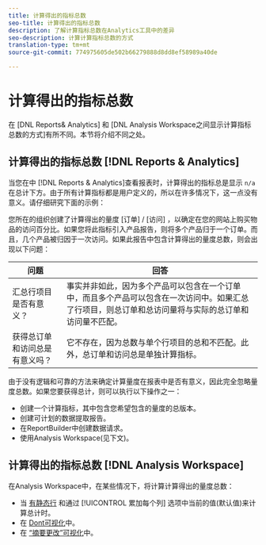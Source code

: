 ```yaml
---
title: 计算得出的指标总数
seo-title: 计算得出的指标总数
description: 了解计算指标总数在Analytics工具中的差异
seo-description: 计算计算指标总数的方式
translation-type: tm+mt
source-git-commit: 774975605de502b66279888d8dd8ef58989a40de

---
```



# 计算得出的指标总数

在 [DNL Reports&amp; Analytics] 和 [DNL Analysis Workspace之间显示计算指标总数的方式]有所不同。本节将介绍不同之处。

## 计算得出的指标总数 [!DNL Reports & Analytics]

当您在中 [!DNL Reports & Analytics]查看报表时，计算得出的指标总是显示 `n/a` 在总计下方。由于所有计算指标都是用户定义的，所以在许多情况下，这一点没有意义。请仔细研究下面的示例：

您所在的组织创建了计算得出的量度 [订单] / [访问] ，以确定在您的网站上购买物品的访问百分比。如果您将此指标引入产品报告，则将多个产品归于一个订单。而且，几个产品被归因于一次访问。如果此报告中包含计算得出的量度总数，则会出现以下问题：

| 问题 | 回答 |
|---|---|
| 汇总行项目是否有意义？ | 事实并非如此，因为多个产品可以包含在一个订单中，而且多个产品可以包含在一次访问中。如果汇总了行项目，则总订单和总访问量将与实际的总订单和访问量不匹配。 |
| 获得总订单和访问总是有意义吗？ | 它不存在，因为总数与单个行项目的总和不匹配。此外，总订单和访问总是单独计算指标。 |

由于没有逻辑和可靠的方法来确定计算量度在报表中是否有意义，因此完全忽略量度总数。如果您要获得总计，则可以执行以下操作之一：

* 创建一个计算指标，其中包含您希望包含的量度的总版本。
* 创建可计划的数据提取报告。
* 在ReportBuilder中创建数据请求。
* 使用Analysis Workspace(见下文)。

## 计算得出的指标总数 [!DNL Analysis Workspace]

在Analysis Workspace中，在某些情况下，将计算计算得出的量度总数：

* 当 [有静态行](/help/analyze/analysis-workspace/build-workspace-project/column-row-settings/manual-vs-dynamic-rows.md) 和通过 [!UICONTROL 累加每个列] 选项中当前的值(默认值)来计算总计时。
* 在 [Dont可视化](/help/analyze/analysis-workspace/visualizations/donut.md)中。
* 在 [“摘要更改”可视化](/help/analyze/analysis-workspace/visualizations/summary-number-change.md)中。
